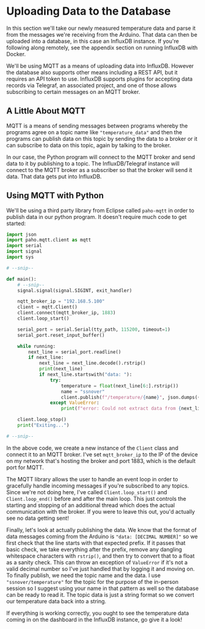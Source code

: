 # Uploading Data to the Database

In this section we'll take our newly measured temperature data and parse it from the messages we're receiving from the Arduino. That data can then be uploaded into a database, in this case an InfluxDB instance. If you're following along remotely, see the appendix section on running InfluxDB with Docker.

We'll be using MQTT as a means of uploading data into InfluxDB. However the database also supports other means including a REST API, but it requires an API token to use. InfluxDB supports plugins for accepting data records via Telegraf, an associated project, and one of those allows subscribing to certain messages on an MQTT broker.

## A Little About MQTT

MQTT is a means of sending messages between programs whereby the programs agree on a topic name like `"temperature_data"` and then the programs can publish data on this topic by sending the data to a broker or it can subscribe to data on this topic, again by talking to the broker.

In our case, the Python program will connect to the MQTT broker and send data to it by publishing to a topic. The InfluxDB/Telegraf instance will connect to the MQTT broker as a subscriber so that the broker will send it data. That data gets put into InfluxDB.

## Using MQTT with Python

We'll be using a third party library from Eclipse called `paho-mqtt` in order to publish data in our python program. It doesn't require much code to get started:

```py
import json
import paho.mqtt.client as mqtt
import serial
import signal
import sys

# --snip--

def main():
    # --snip--
    signal.signal(signal.SIGINT, exit_handler)

    nqtt_broker_ip = "192.168.5.100"
    client = mqtt.Client()
    client.connect(mqtt_broker_ip, 1883)
    client.loop_start()

    serial_port = serial.Serial(tty_path, 115200, timeout=1)
    serial_port.reset_input_buffer()

    while running:
        next_line = serial_port.readline()
        if next_line:
            next_line = next_line.decode().rstrip()
            print(next_line)
            if next_line.startswith("data: "):
                try:
                    temperature = float(next_line[6:].rstrip())
                    name = "ssnover"
                    client.publish(f"/temperature/{name}", json.dumps({"temperature": temperature}))
                except ValueError:
                    print(f"error: Could not extract data from {next_line}")

    client.loop_stop()
    print("Exiting...")

# --snip--
```

In the above code, we create a new instance of the `Client` class and connect it to an MQTT broker. I've set `mqtt_broker_ip` to the IP of the device on my network that's hosting the broker and port 1883, which is the default port for MQTT. 

The MQTT library allows the user to handle an event loop in order to gracefully handle incoming messages if you're subscribed to any topics. Since we're not doing here, I've called `Client.loop_start()` and `Client.loop_end()` before and after the main loop. This just controls the starting and stopping of an additional thread which does the actual communication with the broker. If you were to leave this out, you'd actually see no data getting sent!

Finally, let's look at actually publishing the data. We know that the format of data messages coming from the Arduino is `"data: [DECIMAL NUMBER]"` so we first check that the line starts with that expected prefix. If it passes that basic check, we take everything after the prefix, remove any dangling whitespace characters with `rstrip()`, and then try to convert that to a float as a sanity check. This can throw an exception of `ValueError` if it's not a valid decimal number so I've just handled that by logging it and moving on. To finally publish, we need the topic name and the data. I use `"ssnover/temperature"` for the topic for the purpose of the in-person session so I suggest using your name in that pattern as well so the database can be ready to read it. The topic data is just a string format so we convert our temperature data back into a string.

If everything is working correctly, you ought to see the temperature data coming in on the dashboard in the InfluxDB instance, go give it a look!